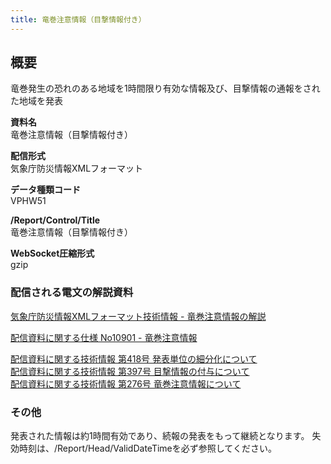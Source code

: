 ```yaml
---
title: 竜巻注意情報（目撃情報付き）
---
```


## 概要
竜巻発生の恐れのある地域を1時間限り有効な情報及び、目撃情報の通報をされた地域を発表

**資料名** <br/>
 竜巻注意情報（目撃情報付き）
 
**配信形式** <br/>
 気象庁防災情報XMLフォーマット

**データ種類コード** <br/>
 VPHW51

**/Report/Control/Title** <br/>
 竜巻注意情報（目撃情報付き）
 
**WebSocket圧縮形式** <br/>
 gzip

### 配信される電文の解説資料
 [気象庁防災情報XMLフォーマット技術情報 - 竜巻注意情報の解説](https://dmdata.jp/doc/jma/manual/0252-0252.pdf) 
 
 
 [配信資料に関する仕様 No10901 - 竜巻注意情報](https://www.data.jma.go.jp/suishin/shiyou/pdf/no10901)
 
 
 [配信資料に関する技術情報 第418号 発表単位の細分化について](https://dmdata.jp/doc/jma/technical/418.pdf) <br/>
 [配信資料に関する技術情報 第397号 目撃情報の付与について](https://dmdata.jp/doc/jma/technical/397.pdf) <br/>
 [配信資料に関する技術情報 第276号 竜巻注意情報について](https://dmdata.jp/doc/jma/technical/276.pdf) <br/>
 
### その他
発表された情報は約1時間有効であり、続報の発表をもって継続となります。
失効時刻は、/Report/Head/ValidDateTimeを必ず参照してください。
